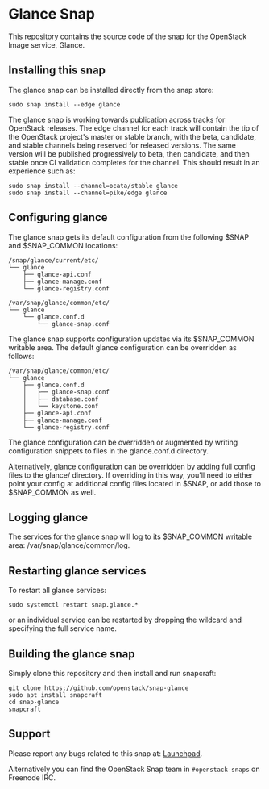 # Glance Snap

This repository contains the source code of the snap for the OpenStack Image
service, Glance.

## Installing this snap

The glance snap can be installed directly from the snap store:

    sudo snap install --edge glance

The glance snap is working towards publication across tracks for
OpenStack releases. The edge channel for each track will contain the tip
of the OpenStack project's master or stable branch, with the beta, candidate,
and stable channels being reserved for released versions. The same version
will be published progressively to beta, then candidate, and then stable once
CI validation completes for the channel. This should result in an experience
such as:

    sudo snap install --channel=ocata/stable glance
    sudo snap install --channel=pike/edge glance

## Configuring glance

The glance snap gets its default configuration from the following $SNAP
and $SNAP_COMMON locations:

    /snap/glance/current/etc/
    └── glance
        ├── glance-api.conf
        ├── glance-manage.conf
        └── glance-registry.conf

    /var/snap/glance/common/etc/
    └── glance
        └── glance.conf.d
            └── glance-snap.conf

The glance snap supports configuration updates via its $SNAP_COMMON writable
area. The default glance configuration can be overridden as follows:

    /var/snap/glance/common/etc/
    └── glance
        ├── glance.conf.d
        │   ├── glance-snap.conf
        │   ├── database.conf
        │   └── keystone.conf
        ├── glance-api.conf
        ├── glance-manage.conf
        └── glance-registry.conf

The glance configuration can be overridden or augmented by writing
configuration snippets to files in the glance.conf.d directory.

Alternatively, glance configuration can be overridden by adding full config
files to the glance/ directory. If overriding in this way, you'll need to
either point your config at additional config files located in $SNAP, or
add those to $SNAP_COMMON as well.

## Logging glance

The services for the glance snap will log to its $SNAP_COMMON writable area:
/var/snap/glance/common/log.

## Restarting glance services

To restart all glance services:

    sudo systemctl restart snap.glance.*

or an individual service can be restarted by dropping the wildcard and
specifying the full service name.

## Building the glance snap

Simply clone this repository and then install and run snapcraft:

    git clone https://github.com/openstack/snap-glance
    sudo apt install snapcraft
    cd snap-glance
    snapcraft

## Support

Please report any bugs related to this snap at:
[Launchpad](https://bugs.launchpad.net/snap-glance/+filebug).

Alternatively you can find the OpenStack Snap team in `#openstack-snaps` on
Freenode IRC.
